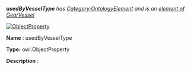 ___usedByVesselType__ 
 has
 [Category:OntologyElement](../../Category/OntologyElement "Category:OntologyElement") 
 and is an
 [element of](../../Property/ElementOf "Property:ElementOf") 
[GearVessel](../../Submissions/GearVessel "Submissions:GearVessel")_




  





[![ObjectProperty](../../images/thumb/c/c3/ObjectProperty.gif/45px-ObjectProperty.gif)](../../Image/ObjectProperty.gif "ObjectProperty")


__Name__ 
 : usedByVesselType
 



__Type:__ 
 owl:ObjectProperty
 



__Description__ 
 :